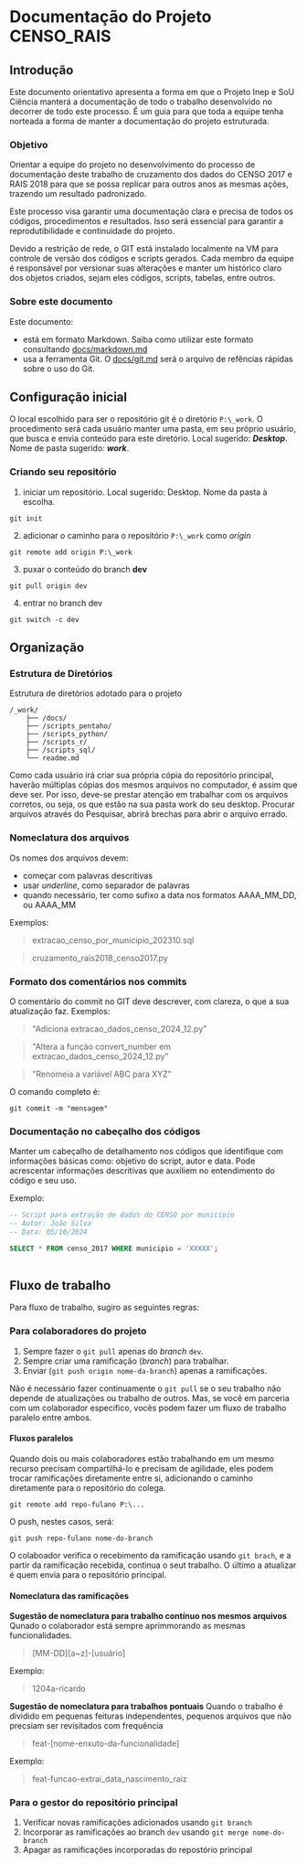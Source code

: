 # Documentação do Projeto CENSO_RAIS

## Introdução

Este documento orientativo apresenta a forma em que o Projeto Inep e SoU Ciência manterá a documentação de todo o trabalho desenvolvido no decorrer de todo este processo. É um guia para que toda a equipe tenha norteada a forma de manter a documentação do projeto estruturada.

### Objetivo

Orientar a equipe do projeto no desenvolvimento do processo de documentação deste trabalho de cruzamento dos dados do CENSO 2017 e RAIS 2018 para que se possa replicar para outros anos as mesmas ações, trazendo um resultado padronizado.

Este processo visa garantir uma documentação clara e precisa de todos os códigos, procedimentos e resultados. Isso será essencial para garantir a reprodutibilidade e continuidade do projeto.

Devido a restrição de rede, o GIT está instalado localmente na VM para controle de versão dos códigos e scripts gerados. Cada membro da equipe é responsável por versionar suas alterações e manter um histórico claro dos objetos criados, sejam eles códigos, scripts, tabelas, entre outros.


### Sobre este documento

Este documento:
- está em formato Markdown. Saiba como utilizar este formato consultando [docs/markdown.md](docs/markdown.md)
- usa a ferramenta Git. O [docs/git.md](docs/git.md) será o arquivo de refências rápidas sobre o uso do Git.



## Configuração inicial

O local escolhido para ser o repositório git é o diretório `P:\_work`. O procedimento será cada usuário manter uma pasta, em seu próprio usuário, que busca e envia conteúdo para este diretório. Local sugerido: ***Desktop***. Nome de pasta sugerido: ***work***.

### Criando seu repositório

1. iniciar um repositório. Local sugerido: Desktop. Nome da pasta à escolha.
```
git init
```

2. adicionar o caminho para o repositório `P:\_work` como *origin*
```
git remote add origin P:\_work
```

3. puxar o conteúdo do branch **dev**
```
git pull origin dev
```

4. entrar no branch dev
```
git switch -c dev
```


## Organização

### Estrutura de Diretórios

Estrutura de diretórios adotado para o projeto


```
/_work/
    ├── /docs/
    ├── /scripts_pentaho/      
    ├── /scripts_python/
    ├── /scripts_r/
    ├── /scripts_sql/                     
    └── readme.md
```

Como cada usuário irá criar sua própria cópia do repositório principal, haverão múltiplas cópias dos mesmos arquivos no computador, é assim que deve ser. Por isso, deve-se prestar atenção em trabalhar com os arquivos corretos, ou seja, os que estão na sua pasta work do seu desktop. Procurar arquivos através do Pesquisar, abrirá brechas para abrir o arquivo errado.

### Nomeclatura dos arquivos

Os nomes dos arquivos devem:
- começar com palavras descritivas
- usar *underline*, como separador de palavras
- quando necessário, ter como sufixo a data nos formatos AAAA_MM_DD, ou AAAA_MM

Exemplos:

> extracao_censo_por_municipio_202310.sql

> cruzamento_rais2018_censo2017.py

### Formato dos comentários nos commits

 O comentário do commit no GIT deve descrever, com clareza, o que a sua atualização faz. Exemplos:


> "Adiciona extracao_dados_censo_2024_12.py"

> "Altera a função convert_number em extracao_dados_censo_2024_12.py"

> "Renomeia a variável ABC para XYZ"


O comando completo é:
```
git commit -m "mensagem"
```

### Documentação no cabeçalho dos códigos

Manter um cabeçalho de detalhamento nos códigos que identifique com informações básicas como: objetivo do script, autor e data. Pode acrescentar informações descritivas que auxiliem no entendimento do código e seu uso.

Exemplo:

```sql
-- Script para extração de dados do CENSO por município
-- Autor: João Silva
-- Data: 05/10/2024

SELECT * FROM censo_2017 WHERE municipio = 'XXXXX';
  
```
## Fluxo de trabalho

Para fluxo de trabalho, sugiro as seguintes regras:

### Para colaboradores do projeto
1. Sempre fazer o `git pull` apenas do *branch* `dev`.
2. Sempre criar uma ramificação (*branch*) para trabalhar.
3. Enviar (`git push origin nome-da-branch`) apenas a ramificações.


Não é necessário fazer continuamente o `git pull` se o seu trabalho não depende de atualizações ou trabalho de outros. Mas, se você em parceria com um colaborador especifico, vocês podem fazer um fluxo de trabalho paralelo entre ambos.

#### Fluxos paralelos

Quando dois ou mais colaboradores estão trabalhando em um mesmo recurso precisam compartilhá-lo e precisam de agilidade, eles podem trocar ramificações diretamente entre si, adicionando o caminho diretamente para o repositório do colega.

```
git remote add repo-fulano P:\...
```

O push, nestes casos, será:
```
git push repo-fulano nome-do-branch
```
O colaboador verifica o recebimento da ramificação usando `git brach`, e a partir da ramificação recebida, continua o seut trabalho. O último a atualizar é quem envia para o repositório principal.


#### Nomeclatura das ramificações

**Sugestão de nomeclatura para trabalho contínuo nos mesmos arquivos**
Qunado o colaborador está sempre aprimmorando as mesmas funcionalidades.

> [MM-DD][a~z]-[usuário]

Exemplo: 
> 1204a-ricardo

**Sugestão de nomeclatura para trabalhos pontuais**
Quando o trabalho é dividido em pequenas feituras independentes, pequenos arquivos que não precsiam ser revisitados com frequência

> feat-[nome-enxuto-da-funcionalidade]

Exemplo:
> feat-funcao-extrai_data_nascimento_raiz


### Para o gestor do repositório principal
1. Verificar novas ramificações adicionados usando `git branch`
2. Incorporar as ramificações ao branch `dev` usando `git merge nome-do-branch`
3. Apagar as ramificações incorporadas do repostório principal